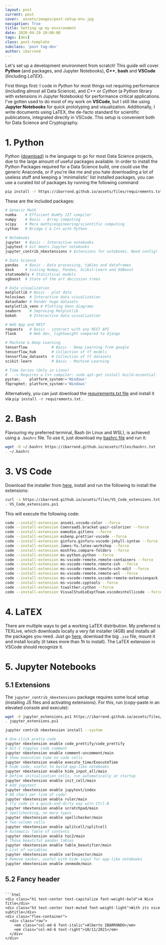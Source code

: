 ```yaml
---
layout: post
current: post
cover:  assets/images/post-setup-env.jpg
navigation: True
title: Setting up my environment
date: 2020-04-29 10:00:00
tags: [dev]
class: post-template
subclass: 'post tag-dev'
author: ibarrond
---
```




Let's set up a development environment from scratch! This guide will cover __Python__ (and packages, and Jupyter Notebooks), __C++__, __bash__ and __VSCode__ (lincluding _LaTEX_).

First things first: I code in _Python_ for most things not requiring performance (including almost all Data Science), and _C++_ or _Cython_ (a Python library with extensions in Jupyter Notebooks) for performance critical applications. I've gotten used to do most of my work on __VSCode__, but I still like using __Jupyter Notebooks__ for quick prototyping and visualization. Additionally, I write documents using LaTEX, the de-facto standard for scientific publications, integrated directly in VSCode. This setup is convenient both for Data Science and Cryptography.



# 1. Python
Python ([download](https://www.python.org/downloads/)) is the language to go for most Data Science projects, due to the large amount of useful packages available. In order to install the Python Packages required for a Data Science build, one could use the generic Anaconda, or if you're like me and you hate downloading a lot of useless stuff and keeping a 'minimalistic' list installed packages, you can use a curated list of packages by running the following command

```bash
pip install -r https://ibarrond.github.io/assets/files/requirements.txt
```

These are the included packages: 

```python
# Generic Math
numba    # Efficient NumPy JIT compiler
numpy    # Basic - Array computing
scipy    # More maths/engineering/scientific computing
cython   # Bridge C & C++ with Python

# Notebooks
jupyter  # Basic - Interactive notebooks
jupytext # Git meets Jupyter notebooks 
jupyter_contrib_nbextensions # Extensions for notebooks. Need config!

# Data Science
pandas   # Basic - Data processing, tables and dataframes
dask     # Scaling Numpy, Pandas, Scikit-Learn and XGBoost
statsmodels # Statistical models
xgboost  # State of the art decission trees

# Data visualization
matplotlib # Basic - plot data
holoviews  # Interactive data visualization
datashader # Render huge datasets
matplotlib_venn # Plotting Venn diagrams
seaborn    # Improving Matplotlib
bokeh      # Interactive data visualization

# Web App and REST
requests   # Basic - interact with any REST API
flask      # Web dev, lightweight compared to django

# Machine & Deep Learning
tensorflow           # Basic - Deep Learning from google
tensorflow_hub       # Collection of tf models
tensorflow_datasets  # Collection of tf datasets
scikit-learn         # Basic - Machine Learning

# Time Series (Only in Linux)
#   -> Requires a C++ compiler: sudo apt-get install build-essential
pystan;    platform_system!='Windows'
fbprophet; platform_system!='Windows'
```

Alternatively, you can just download the [requirements.txt file](https://ibarrond.github.io/assets/files/requirements.txt) and install it via `pip install -r requirements.txt` .

# 2. Bash
Flavouring my preferred terminal, Bash (in Linux and WSL), is achieved using a `.bashrc` file. To use it, just download my [bashrc file](https://ibarrond.github.io/assets/files/.bashrc) and run it:
```bash
wget -O ~/.bashrc https://ibarrond.github.io/assets/files/bashrc.txt
. ~/.bashrc
```

# 3. VS Code
Download the installer from [here](https://code.visualstudio.com/docs/setup/setup-overview), install and run the following to install the extensions:

```bash
curl -s https://ibarrond.github.io/assets/files/VS_Code_extensions.txt > VS_Code_extensions.ps1
. VS_Code_extensions.ps1
```

This will execute the following code:

```bash
code --install-extension anseki.vscode-color --force
code --install-extension CoenraadS.bracket-pair-colorizer --force
code --install-extension eamodio.gitlens --force
code --install-extension esbenp.prettier-vscode --force
code --install-extension ginfuru.ginfuru-vscode-jekyll-syntax --force
code --install-extension James-Yu.latex-workshop --force
code --install-extension moshfeu.compare-folders --force
code --install-extension ms-python.python --force
code --install-extension ms-vscode-remote.remote-containers --force
code --install-extension ms-vscode-remote.remote-ssh --force
code --install-extension ms-vscode-remote.remote-ssh-edit --force
code --install-extension ms-vscode-remote.remote-wsl --force
code --install-extension ms-vscode-remote.vscode-remote-extensionpack --force
code --install-extension ms-vscode.cpptools --force
code --install-extension tcwalther.cython --force
code --install-extension VisualStudioExptTeam.vscodeintellicode --force
```

# 4. LaTEX
There are multiple ways to get a working LaTEX distribution. My preferred is TEXLive, which downloads locally a very fat installer (4GB) and installs all the packages you need. Just go [here](https://www.tug.org/texlive/acquire-iso.html), download the big `.iso` file, mount it and install locally (it takes more than 1h to install). The LaTEX extension in VSCode should recognize it.

# 5. Jupyter Notebooks

## 5.1 Extensions
The `jupyter_contrib_nbextensions` package requires some local setup (installing JS files and activating extensions). For this, run (copy-paste in an elevated console and execute):

```bash
wget -O jupyter_extensions.ps1 https://ibarrond.github.io/assets/files/jupyter_extensions.txt
. jupyter_extensions.ps1
```

```bash
jupyter contrib nbextension install --system

# One-click pretty code
jupyter nbextension enable code_prettify/code_prettify
# Alt-C toggles code comment
jupyter nbextension enable comment-uncomment/main
# Show esecution time on code cells
jupyter nbextension enable execute_time/ExecuteTime
# hide code, useful to build app-like notebooks
jupyter nbextension enable hide_input_all/main
# Define initialization cells, run automatically at startup
jupyter nbextension enable init_cell/main
# Add jupytext
jupyter nbextension enable jupytext/index
# 80 chars per line of code!
jupyter nbextension enable ruler/main
# Try code in a quick-and-dirty way witn Ctrl-B
jupyter nbextension enable scratchpad/main
# Spellchecking, no more typos
jupyter nbextension enable spellchecker/main
# Two-column cells
jupyter nbextension enable splitcell/splitcell
# Automatic Table of contents
jupyter nbextension enable toc2/main
# Those beautiful pandas tables
jupyter nbextension enable table_beautifier/main
# List of variables
jupyter nbextension enable varInspector/main
# Remove navbar, useful with hide input for app-like notebooks
jupyter nbextension enable zenmode/main
```

## 5.2 Fancy header
```

```html
<div class="h1 text-center text-capitalize font-weight-bold">A Nice Title</div> 
<div class="h3 text-center text-muted font-weight-light">With its nice subtitle</div> 
<div class="flex-container">
  <div class="row">
    <em class="col-md-6 font-italic">Alberto IBARRONDO</em> 
    <em class="col-md-6 text-right">10/11/2021</em>
  </div>
</div>
```